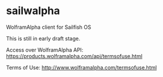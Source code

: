 # sailwalpha
WolframAlpha client for Sailfish OS

This is still in early draft stage.

Access over WolframAlpha API:
https://products.wolframalpha.com/api/termsofuse.html

Terms of Use:
http://www.wolframalpha.com/termsofuse.html
